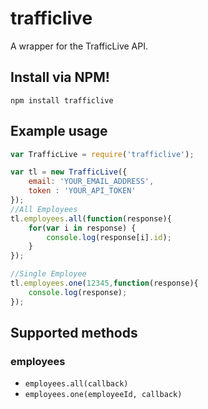 # trafficlive 
A wrapper for the TrafficLive API. 

## Install via NPM!
```
npm install trafficlive
```

## Example usage
```js
var TrafficLive = require('trafficlive');

var tl = new TrafficLive({
    email: 'YOUR_EMAIL_ADDRESS',
    token : 'YOUR_API_TOKEN'
});
//All Employees
tl.employees.all(function(response){
    for(var i in response) {
        console.log(response[i].id);
    }
});

//Single Employee
tl.employees.one(12345,function(response){
    console.log(response);
});

```

## Supported methods

### employees

* `employees.all(callback)`
* `employees.one(employeeId, callback)`


